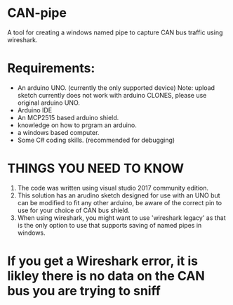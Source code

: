 # CAN-pipe
A tool for creating a windows named pipe to capture CAN bus traffic using wireshark.

# Requirements:
- An arduino UNO. (currently the only supported device)
	Note: upload sketch currently does not work with arduino CLONES, please use original arduino UNO.
- Arduino IDE
- An MCP2515 based arduino shield.
- knowledge on how to prgram an arduino.
- a windows based computer.
- Some C# coding skills. (recommended for debugging)


# THINGS YOU NEED TO KNOW
1. The code was written using visual studio 2017 community edition.
2. This solution has an arudino sketch designed for use with an UNO but can be modified to fit any other arduino, be aware of the correct pin to use for your choice of CAN bus shield.
3. When using wireshark, you might want to use 'wireshark legacy' as that is the only option to use that supports saving of named pipes in windows.

# If you get a Wireshark error, it is likley there is no data on the CAN bus you are trying to sniff
